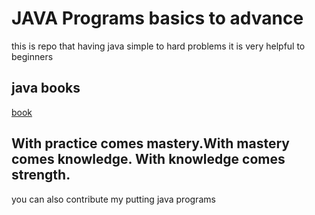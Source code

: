 
# JAVA Programs basics to advance
 this is repo that having java simple to hard problems it is very helpful to beginners 


## java books

[book](https://github.com/shravan-gatty/java-programs/blob/main/JavaTheCompleteReference.pdf)

  
## With practice comes mastery.With mastery comes knowledge. With knowledge comes strength.

  you can also contribute my putting java programs

